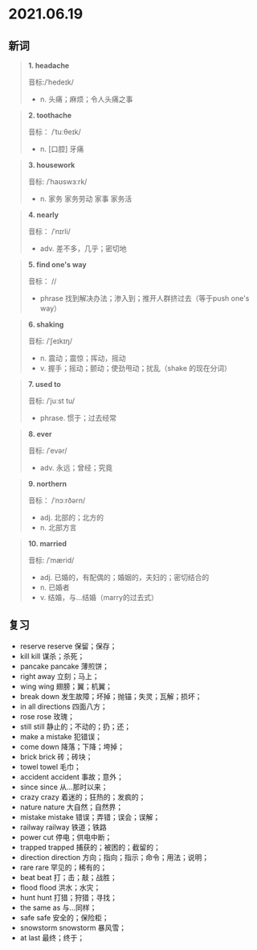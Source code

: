 # 2021.06.19

## 新词

> **1. headache**
>
> 音标:/ˈhedeɪk/
>
> - n. 头痛；麻烦；令人头痛之事



> **2. toothache** 
> 
> 音标： /ˈtuːθeɪk/
>
> - n. [口腔] 牙痛


> **3. housework**
>
> 音标:  /ˈhaʊswɜːrk/
>
> - n. 家务 家务劳动 家事 家务活




> **4. nearly**
>
> 音标：  /ˈnɪrli/
>
> - adv. 差不多，几乎；密切地




> **5. find one's way**
>
> 音标：  //
>
> - phrase 找到解决办法；渗入到；推开人群挤过去（等于push one's way）





> **6. shaking**
>
> 音标:  /ˈʃeɪkɪŋ/
>
> - n. 震动；震惊；挥动，摇动
> - v. 握手；摇动；颤动；使劲甩动；扰乱（shake 的现在分词）



> **7. used to** 
>
> 音标:  /ˈjuːst tu/
>
> - phrase. 惯于；过去经常




> **8. ever**
>
> 音标: /ˈevər/
>
> - adv. 永远；曾经；究竟



> **9. northern**
>
> 音标： /ˈnɔːrðərn/
>
> - adj. 北部的；北方的
> - n. 北部方言


> **10. married**
>
> 音标:  /ˈmærid/
>
> - adj. 已婚的，有配偶的；婚姻的，夫妇的；密切结合的
> - n. 已婚者
> - v. 结婚，与…结婚（marry的过去式）




## 复习

- reserve reserve 保留；保存；
- kill kill 谋杀；杀死；
- pancake pancake 薄煎饼；
- right away 立刻；马上；
- wing wing 翅膀；翼；机翼；
- break down 发生故障；坏掉；抛锚；失灵；瓦解；损坏；
- in all directions 四面八方；
- rose rose 玫瑰；
- still still 静止的；不动的；扔；还；
- make a mistake 犯错误；
- come down 降落；下降；垮掉；
- brick brick 砖；砖块；
- towel towel 毛巾；
- accident accident 事故；意外；
- since  since 从...那时以来；
- crazy crazy 着迷的；狂热的；发疯的；
- nature nature 大自然；自然界；
- mistake mistake 错误；弄错；误会；误解；
- railway railway 铁道；铁路
- power cut 停电；供电中断；
- trapped trapped 捕获的；被困的；截留的；
- direction direction 方向；指向；指示；命令；用法；说明；
- rare rare 罕见的；稀有的；
- beat beat 打；击；敲；战胜；
- flood flood 洪水；水灾；
- hunt hunt 打猎；狩猎；寻找；
- the same as 与...同样；
- safe safe 安全的；保险柜；
- snowstorm snowstorm 暴风雪；
- at last 最终；终于；


